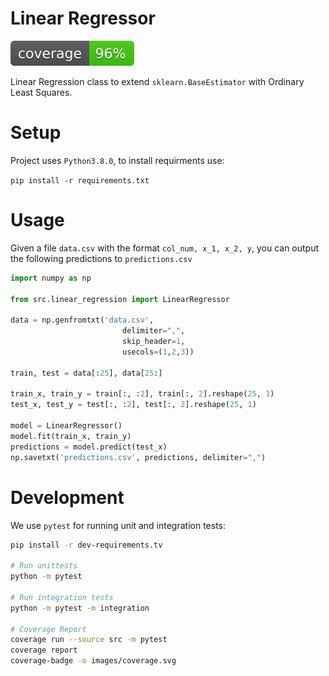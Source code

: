 # Linear Regressor

![CoverageBade](images/coverage.svg)

Linear Regression class to extend `sklearn.BaseEstimator` with Ordinary Least Squares.

# Setup

Project uses `Python3.8.0`, to install requirments use:

```pip install -r requirements.txt```

# Usage
Given a file `data.csv` with the format `col_num, x_1, x_2, y`, you can output the following predictions to `predictions.csv`

```python
import numpy as np

from src.linear_regression import LinearRegressor

data = np.genfromtxt('data.csv',
                         delimiter=",",
                         skip_header=1,
                         usecols=(1,2,3))

train, test = data[:25], data[25:]

train_x, train_y = train[:, :2], train[:, 2].reshape(25, 1)
test_x, test_y = test[:, :2], test[:, 2].reshape(25, 1)

model = LinearRegressor()
model.fit(train_x, train_y)
predictions = model.predict(test_x)
np.savetxt('predictions.csv', predictions, delimiter=",")
```

# Development

We use `pytest` for running unit and integration tests:

```bash
pip install -r dev-requirements.tv

# Run unittests
python -m pytest

# Run integration tests
python -m pytest -m integration

# Coverage Report
coverage run --source src -m pytest
coverage report
coverage-badge -o images/coverage.svg
```